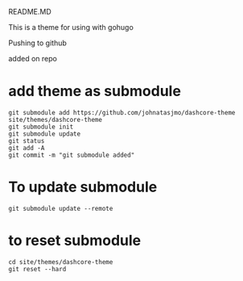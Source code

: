 README.MD

This is a theme for using with gohugo

Pushing to github

added on repo


# add theme as submodule
```
git submodule add https://github.com/johnatasjmo/dashcore-theme site/themes/dashcore-theme
git submodule init
git submodule update
git status
git add -A
git commit -m "git submodule added"
```

# To update submodule
```
git submodule update --remote
```

# to reset submodule
```
cd site/themes/dashcore-theme
git reset --hard
```